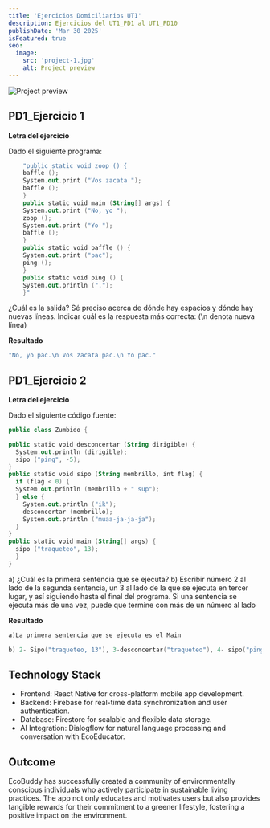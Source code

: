 ```yaml
---
title: 'Ejercicios Domiciliarios UT1'
description: Ejercicios del UT1_PD1 al UT1_PD10
publishDate: 'Mar 30 2025'
isFeatured: true
seo:
  image:
    src: 'project-1.jpg'
    alt: Project preview
---
```


![Project preview](/project-1.jpg)


## PD1_Ejercicio 1

**Letra del ejercicio**

Dado el siguiente programa:
```kotlin
    "public static void zoop () {
    baffle ();
    System.out.print ("Vos zacata ");
    baffle ();
    }
    public static void main (String[] args) {
    System.out.print ("No, yo ");
    zoop ();
    System.out.print ("Yo ");
    baffle ();
    }
    public static void baffle () {
    System.out.print ("pac");
    ping ();
    }
    public static void ping () {
    System.out.println (".");
    }"
```
¿Cuál es la salida? Sé preciso acerca de dónde hay espacios y dónde hay nuevas líneas.
Indicar cuál es la respuesta más correcta: (\n denota nueva línea)

**Resultado**

```kotlin
"No, yo pac.\n Vos zacata pac.\n Yo pac."
```


## PD1_Ejercicio 2

**Letra del ejercicio**

Dado el siguiente código fuente:
```kotlin
public class Zumbido {

public static void desconcertar (String dirigible) {
  System.out.println (dirigible);
  sipo ("ping", -5);
}
public static void sipo (String membrillo, int flag) {
  if (flag < 0) {
  System.out.println (membrillo + " sup");
  } else {
    System.out.println ("ik");
    desconcertar (membrillo);
    System.out.println ("muaa-ja-ja-ja");
  }
}
public static void main (String[] args) {
  sipo ("traqueteo", 13);
  }
}
```
a) ¿Cuál es la primera sentencia que se ejecuta?
b) Escribir número 2 al lado de la segunda sentencia, un 3 al lado de la que se ejecuta en
tercer lugar, y así siguiendo hasta el final del programa. Si una sentencia se ejecuta más
de una vez, puede que termine con más de un número al lado

**Resultado**

```kotlin
a)La primera sentencia que se ejecuta es el Main

b) 2- Sipo("traqueteo, 13"), 3-desconcertar("traqueteo"), 4- sipo("ping",-5), 5-sipo("traqueteo, 13")//Vuelve
```


## Technology Stack

- Frontend: React Native for cross-platform mobile app development.
- Backend: Firebase for real-time data synchronization and user authentication.
- Database: Firestore for scalable and flexible data storage.
- AI Integration: Dialogflow for natural language processing and conversation with EcoEducator.

## Outcome

EcoBuddy has successfully created a community of environmentally conscious individuals who actively participate in sustainable living practices. The app not only educates and motivates users but also provides tangible rewards for their commitment to a greener lifestyle, fostering a positive impact on the environment.

